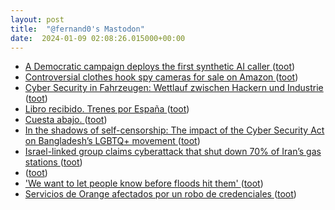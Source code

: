 ```yaml
---
layout: post
title:  "@fernand0's Mastodon"
date:  2024-01-09 02:08:26.015000+00:00
---
```

*  [A Democratic campaign deploys the first synthetic AI caller ](https://www.politico.com/news/2023/12/12/democratic-campaign-ai-caller-0013118) ([toot](https://mastodon.social/@fernand0/111723551523546464))
*  [Controversial clothes hook spy cameras for sale on Amazon ](https://www.bbc.com/news/technology-6765231) ([toot](https://mastodon.social/@fernand0/111721756297728078))
*  [Cyber Security in Fahrzeugen: Wettlauf zwischen Hackern und Industrie​ ](https://www.heise.de/hintergrund/Cyber-Security-in-Fahrzeugen-Wettlauf-zwischen-Hackern-und-Industrie-9318721.htm) ([toot](https://mastodon.social/@fernand0/111721442678495243))
*  [Libro recibido. Trenes por España ](https://fotografiasenmovimiento.wordpress.com/2024/01/08/libro-recibido-trenes-por-espana) ([toot](https://mastodon.social/@fernand0/111721408841944558))
*  [Cuesta abajo. ](https://avecesunafoto.wordpress.com/2024/01/08/cuesta-abajo) ([toot](https://mastodon.social/@fernand0/111721373083944687))
*  [In the shadows of self-censorship: The impact of the Cyber Security Act on Bangladesh’s LGBTQ+ movement ](https://globalvoices.org/2024/01/04/in-the-shadows-of-self-censorship-the-impact-of-the-cyber-security-act-on-bangladeshs-lgbtq-movement) ([toot](https://mastodon.social/@fernand0/111721298189548633))
*  [Israel-linked group claims cyberattack that shut down 70% of Iran’s gas stations  ](https://www.timesofisrael.com/israel-linked-group-claims-cyberattack-that-shuts-down-70-of-irans-gas-stations/) ([toot](https://mastodon.social/@fernand0/111721089156154645))
*  [ ](https://mastodon.social/users/fernand0/statuses/111720658895500712/activity) ([toot](https://mastodon.social/users/fernand0/statuses/111720658895500712/activity))
*  ['We want to let people know before floods hit them' ](https://www.bbc.com/news/business-6774825) ([toot](https://mastodon.social/@fernand0/111720392733050879))
*  [Servicios de Orange afectados por un robo de credenciales ](https://unaaldia.hispasec.com/2024/01/servicios-de-orange-afectados-por-un-robo-de-credenciales.htm) ([toot](https://mastodon.social/@fernand0/111720131339927028))
